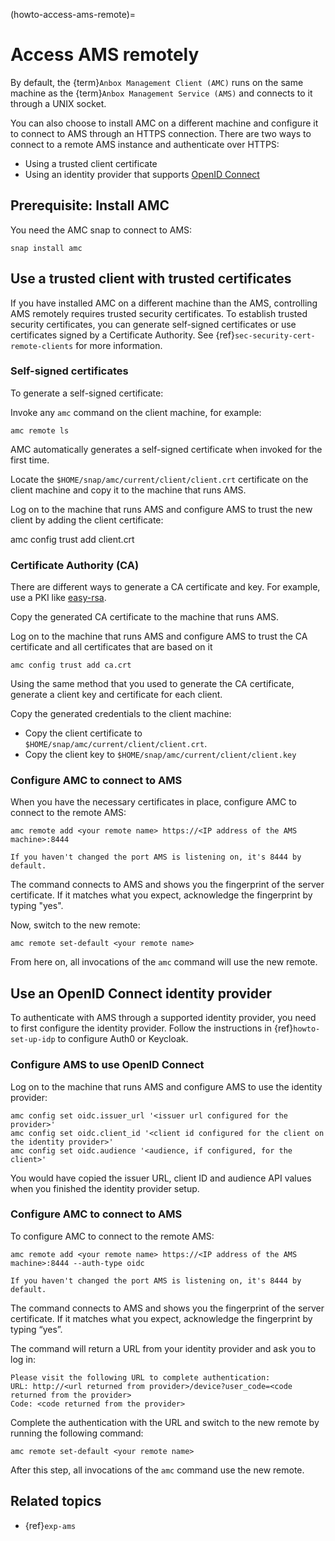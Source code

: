 (howto-access-ams-remote)=
# Access AMS remotely

By default, the {term}`Anbox Management Client (AMC)` runs on the same machine as the {term}`Anbox Management Service (AMS)` and connects to it through a UNIX socket.

You can also choose to install AMC on a different machine and configure it to connect to AMS through an HTTPS connection. There are two ways to connect to a remote AMS instance and authenticate over HTTPS:

- Using a trusted client certificate
- Using an identity provider that supports [OpenID Connect](https://openid.net/developers/how-connect-works/)

## Prerequisite: Install AMC

You need the AMC snap to connect to AMS:

    snap install amc


## Use a trusted client with trusted certificates

If you have installed AMC on a different machine than the AMS, controlling AMS remotely requires trusted security certificates. To establish trusted security certificates, you can generate self-signed certificates or use certificates signed by a Certificate Authority. See {ref}`sec-security-cert-remote-clients` for more information.

### Self-signed certificates

To generate a self-signed certificate:

Invoke any `amc` command on the client machine, for example:

    amc remote ls

AMC automatically generates a self-signed certificate when invoked for the first time.

Locate the `$HOME/snap/amc/current/client/client.crt` certificate on the client machine and copy it to the machine that runs AMS.

Log on to the machine that runs AMS and configure AMS to trust the new client by adding the client certificate:

   amc config trust add client.crt


### Certificate Authority (CA)

There are different ways to generate a CA certificate and key. For example, use a PKI like [easy-rsa](https://github.com/OpenVPN/easy-rsa).

Copy the generated CA certificate to the machine that runs AMS.

Log on to the machine that runs AMS and configure AMS to trust the CA certificate and all certificates that are based on it

    amc config trust add ca.crt

Using the same method that you used to generate the CA certificate, generate a client key and certificate for each client.

Copy the generated credentials to the client machine:

   * Copy the client certificate to `$HOME/snap/amc/current/client/client.crt`.
   * Copy the client key to `$HOME/snap/amc/current/client/client.key`

### Configure AMC to connect to AMS

When you have the necessary certificates in place, configure AMC to connect to the remote AMS:

    amc remote add <your remote name> https://<IP address of the AMS machine>:8444

```{tip}
If you haven't changed the port AMS is listening on, it's 8444 by default.
```

The command connects to AMS and shows you the fingerprint of the server certificate. If it matches what you expect, acknowledge the fingerprint by typing "yes".

Now, switch to the new remote:

    amc remote set-default <your remote name>

From here on, all invocations of the `amc` command will use the new remote.

## Use an OpenID Connect identity provider

To authenticate with AMS through a supported identity provider, you need to first configure the identity provider. Follow the instructions in {ref}`howto-set-up-idp` to configure Auth0 or Keycloak.

### Configure AMS to use OpenID Connect

Log on to the machine that runs AMS and configure AMS to use the identity provider:

```
amc config set oidc.issuer_url '<issuer url configured for the provider>'
amc config set oidc.client_id '<client id configured for the client on the identity provider>'
amc config set oidc.audience '<audience, if configured, for the client>'
```
You would have copied the issuer URL, client ID and audience API values when you finished the identity provider setup.

### Configure AMC to connect to AMS

To configure AMC to connect to the remote AMS:

    amc remote add <your remote name> https://<IP address of the AMS machine>:8444 --auth-type oidc

```{tip}
If you haven't changed the port AMS is listening on, it's 8444 by default.
```

The command connects to AMS and shows you the fingerprint of the server certificate. If it matches what you expect, acknowledge the fingerprint by typing “yes”.

The command will return a URL from your identity provider and ask you to log in:

```
Please visit the following URL to complete authentication:
URL: http://<url returned from provider>/device?user_code=<code returned from the provider>
Code: <code returned from the provider>
```

Complete the authentication with the URL and switch to the new remote by running the following command:

    amc remote set-default <your remote name>

After this step, all invocations of the `amc` command use the new remote.

## Related topics

* {ref}`exp-ams`

